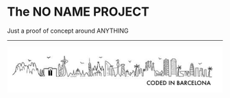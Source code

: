 # The NO NAME PROJECT

Just a proof of concept around ANYTHING

---
<!-- Pit i Collons -->
![Coded In Barcelona](https://raw.githubusercontent.com/leguim-repo/leguim-repo/master/img/currentfooter.png)
